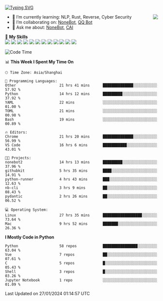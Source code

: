 [![Typing SVG](https://readme-typing-svg.herokuapp.com?size=25&duration=2500&color=8C43EA&vCenter=true&width=200&height=40&lines=Hi+there+%F0%9F%91%8B%F0%9F%8F%BB;I'm+yanyongyu)](https://git.io/typing-svg)

<a href="#">
  <img align="right" src="https://github-readme-stats.vercel.app/api?username=yanyongyu&count_private=true&show_icons=true&bg_color=15,f2f7fd,E0EAFC" />
</a>

- 🌱 I’m currently learning: NLP, Rust, Reverse, Cyber Security
- 👯 I’m collaborating on: [NoneBot](https://github.com/nonebot), [QQ Bot](https://github.com/Mrs4s/go-cqhttp)
- 💬 Ask me about: [NoneBot](https://github.com/nonebot), [CAI](https://github.com/cscs181/CAI)

🌟 **My Skills**  
![](https://img.shields.io/badge/-Python-3e74a2?style=flat-square&logo=Python&logoColor=fff)
![](https://img.shields.io/badge/-TypeScript-3178C6?style=flat-square&logo=TypeScript&logoColor=fff)
![](https://img.shields.io/badge/-Vue-4fc08d?style=flat-square&logo=Vue.js&logoColor=fff)
![](https://img.shields.io/badge/-React-2d98ce?style=flat-square&logo=React&logoColor=fff)
![](https://img.shields.io/badge/-FastAPI-009688?style=flat-square&logo=FastAPI&logoColor=fff)
![](https://img.shields.io/badge/-Linux-000000?style=flat-square&logo=Linux&logoColor=fff)
![](https://img.shields.io/badge/-Docker-2496ED?style=flat-square&logo=Docker&logoColor=fff)
![](https://img.shields.io/badge/-Kubernetes-326CE5?style=flat-square&logo=Kubernetes&logoColor=fff)
![](https://img.shields.io/badge/-GitHub%20Actions-2088FF?style=flat-square&logo=GitHubActions&logoColor=fff)
![](https://img.shields.io/badge/-PostgreSQL-4169E1?style=flat-square&logo=PostgreSQL&logoColor=fff)
![](https://img.shields.io/badge/-Redis-DC382D?style=flat-square&logo=Redis&logoColor=fff)
![](https://img.shields.io/badge/-MongoDB-47A248?style=flat-square&logo=MongoDB&logoColor=fff)

<!--START_SECTION:waka-->
![Code Time](http://img.shields.io/badge/Code%20Time-5%2C771%20hrs%2010%20mins-blue)

📊 **This Week I Spent My Time On** 

```text
🕑︎ Time Zone: Asia/Shanghai

💬 Programming Languages: 
Other                    21 hrs 41 mins      ██████████████░░░░░░░░░░░   57.92 % 
Python                   14 hrs 12 mins      █████████░░░░░░░░░░░░░░░░   37.92 % 
YAML                     22 mins             ░░░░░░░░░░░░░░░░░░░░░░░░░   01.00 % 
TOML                     21 mins             ░░░░░░░░░░░░░░░░░░░░░░░░░   00.98 % 
Bash                     19 mins             ░░░░░░░░░░░░░░░░░░░░░░░░░   00.89 % 

🔥 Editors: 
Chrome                   21 hrs 20 mins      ██████████████░░░░░░░░░░░   56.99 % 
VS Code                  16 hrs 6 mins       ███████████░░░░░░░░░░░░░░   43.01 % 

🐱‍💻 Projects: 
nonebot2                 14 hrs 13 mins      █████████░░░░░░░░░░░░░░░░   37.96 % 
githubkit                5 hrs 35 mins       ████░░░░░░░░░░░░░░░░░░░░░   14.91 % 
python-runner            4 hrs 43 mins       ███░░░░░░░░░░░░░░░░░░░░░░   12.63 % 
nb-cli                   3 hrs 9 mins        ██░░░░░░░░░░░░░░░░░░░░░░░   08.43 % 
pydantic                 2 hrs 26 mins       ██░░░░░░░░░░░░░░░░░░░░░░░   06.52 % 

💻 Operating System: 
Linux                    27 hrs 35 mins      ██████████████████░░░░░░░   73.64 % 
Mac                      9 hrs 52 mins       ███████░░░░░░░░░░░░░░░░░░   26.36 % 
```

**I Mostly Code in Python** 

```text
Python                   58 repos            ████████████████░░░░░░░░░   63.04 % 
Vue                      7 repos             ██░░░░░░░░░░░░░░░░░░░░░░░   07.61 % 
C                        5 repos             █░░░░░░░░░░░░░░░░░░░░░░░░   05.43 % 
Shell                    3 repos             █░░░░░░░░░░░░░░░░░░░░░░░░   03.26 % 
Jupyter Notebook         1 repo              ░░░░░░░░░░░░░░░░░░░░░░░░░   01.09 % 
```




 Last Updated on 27/01/2024 01:14:57 UTC
<!--END_SECTION:waka-->
